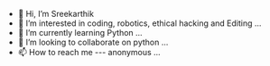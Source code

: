 - 👋 Hi, I’m Sreekarthik
- 👀 I’m interested in coding, robotics, ethical hacking and Editing  ...
- 🌱 I’m currently learning Python  ...
- 💞️ I’m looking to collaborate on python  ...
- 📫 How to reach me --- anonymous ...

<!---
Whitekarthik/Whitekarthik is a ✨ special ✨ repository because its `README.md` (this file) appears on your GitHub profile.
You can click the Preview link to take a look at your changes.
--->
